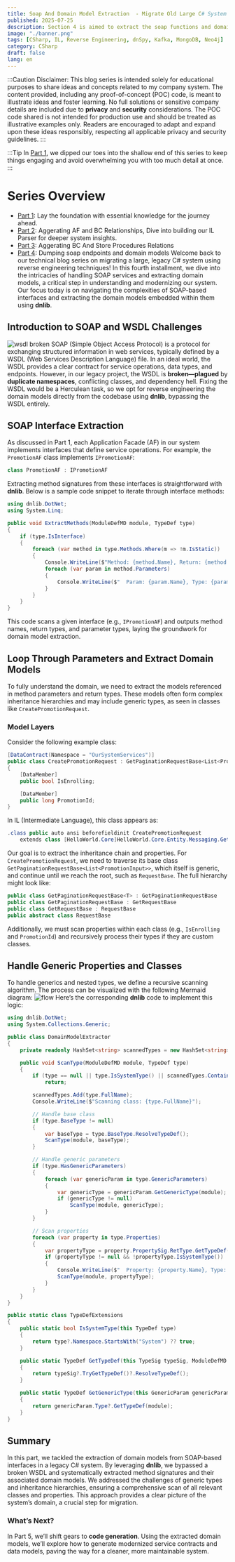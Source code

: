 ```yaml
---
title: Soap And Domain Model Extraction  - Migrate Old Large C# System By Using Reverse Engineering Techie (Part 4)
published: 2025-07-25
description: Section 4 is aimed to extract the soap functions and domain before our code generation for restful this section we provide ideas to arhieve this automation using dnlib.
image: "./banner.png"
tags: [CSharp, IL, Reverse Engineering, dnSpy, Kafka, MongoDB, Neo4j]
category: CSharp
draft: false
lang: en
---
```


:::Caution
Disclaimer: This blog series is intended solely for educational purposes to share ideas and concepts related to my company system. The content provided, including any proof-of-concept (POC) code, is meant to illustrate ideas and foster learning. No full solutions or sensitive company details are included due to **privacy** and **security** considerations. The POC code shared is not intended for production use and should be treated as illustrative examples only. Readers are encouraged to adapt and expand upon these ideas responsibly, respecting all applicable privacy and security guidelines.
:::

:::Tip
In [Part 1](./part1.md), we dipped our toes into the shallow end of this series to keep things engaging and avoid overwhelming you with too much detail at once.
:::

# Series Overview

- [Part 1](./part1.md): Lay the foundation with essential knowledge for the journey ahead.
- [Part 2](./part2.md): Aggerating AF and BC Relationships, Dive into building our IL Parser for deeper system insights.
- [Part 3](./part3.md): Aggerating BC And Store Procedures Relations
- [Part 4](./part4.md): Dumping soap endpoints and domain models
  Welcome back to our technical blog series on migrating a large, legacy C# system using reverse engineering techniques! In this fourth installment, we dive into the intricacies of handling SOAP services and extracting domain models, a critical step in understanding and modernizing our system. Our focus today is on navigating the complexities of SOAP-based interfaces and extracting the domain models embedded within them using **dnlib**.

## Introduction to SOAP and WSDL Challenges

![wsdl broken](https://i.sstatic.net/aKgaK.png)
SOAP (Simple Object Access Protocol) is a protocol for exchanging structured information in web services, typically defined by a WSDL (Web Services Description Language) file. In an ideal world, the WSDL provides a clear contract for service operations, data types, and endpoints. However, in our legacy project, the WSDL is **broken—plagued** by **duplicate namespaces**, conflicting classes, and dependency hell. Fixing the WSDL would be a Herculean task, so we opt for reverse engineering the domain models directly from the codebase using **dnlib**, bypassing the WSDL entirely.

## SOAP Interface Extraction

As discussed in Part 1, each Application Facade (AF) in our system implements interfaces that define service operations. For example, the `PromotionAF` class implements `IPromotionAF`:

```cs
class PromotionAF : IPromotionAF
```

Extracting method signatures from these interfaces is straightforward with **dnlib**. Below is a sample code snippet to iterate through interface methods:

```cs
using dnlib.DotNet;
using System.Linq;

public void ExtractMethods(ModuleDefMD module, TypeDef type)
{
    if (type.IsInterface)
    {
        foreach (var method in type.Methods.Where(m => !m.IsStatic))
        {
            Console.WriteLine($"Method: {method.Name}, Return: {method.ReturnType}");
            foreach (var param in method.Parameters)
            {
                Console.WriteLine($"  Param: {param.Name}, Type: {param.Type}");
            }
        }
    }
}
```

This code scans a given interface (e.g., `IPromotionAF`) and outputs method names, return types, and parameter types, laying the groundwork for domain model extraction.

## Loop Through Parameters and Extract Domain Models

To fully understand the domain, we need to extract the models referenced in method parameters and return types. These models often form complex inheritance hierarchies and may include generic types, as seen in classes like `CreatePromotionRequest`.

### Model Layers

Consider the following example class:

```cs
[DataContract(Namespace = "OurSystemServices")]
public class CreatePromotionRequest : GetPaginationRequestBase<List<PromotionInput>>
{
    [DataMember]
    public bool IsEnrolling;

    [DataMember]
    public long PromotionId;
}
```

In IL (Intermediate Language), this class appears as:

```cs
.class public auto ansi beforefieldinit CreatePromotionRequest
    extends class [HelloWorld.Core]HelloWorld.Core.Entity.Messaging.GetPaginationRequestBase`1<class [mscorlib]System.Collections.Generic.List`1<class [HelloWorld.Core]Hello.World.Model.PromotionInput>>
```

Our goal is to extract the inheritance chain and properties. For `CreatePromotionRequest`, we need to traverse its base class `GetPaginationRequestBase<List<PromotionInput>>`, which itself is generic, and continue until we reach the root, such as `RequestBase`. The full hierarchy might look like:

```cs
public class GetPaginationRequestBase<T> : GetPaginationRequestBase
public class GetPaginationRequestBase : GetRequestBase
public class GetRequestBase : RequestBase
public abstract class RequestBase
```

Additionally, we must scan properties within each class (e.g., `IsEnrolling` and `PromotionId`) and recursively process their types if they are custom classes.

## Handle Generic Properties and Classes

To handle generics and nested types, we define a recursive scanning algorithm. The process can be visualized with the following Mermaid diagram:
![flow](./part4_img/flow.svg)
Here’s the corresponding **dnlib** code to implement this logic:

```cs
using dnlib.DotNet;
using System.Collections.Generic;

public class DomainModelExtractor
{
    private readonly HashSet<string> scannedTypes = new HashSet<string>();

    public void ScanType(ModuleDefMD module, TypeDef type)
    {
        if (type == null || type.IsSystemType() || scannedTypes.Contains(type.FullName))
            return;

        scannedTypes.Add(type.FullName);
        Console.WriteLine($"Scanning class: {type.FullName}");

        // Handle base class
        if (type.BaseType != null)
        {
            var baseType = type.BaseType.ResolveTypeDef();
            ScanType(module, baseType);
        }

        // Handle generic parameters
        if (type.HasGenericParameters)
        {
            foreach (var genericParam in type.GenericParameters)
            {
                var genericType = genericParam.GetGenericType(module);
                if (genericType != null)
                    ScanType(module, genericType);
            }
        }

        // Scan properties
        foreach (var property in type.Properties)
        {
            var propertyType = property.PropertySig.RetType.GetTypeDef(module);
            if (propertyType != null && !propertyType.IsSystemType())
            {
                Console.WriteLine($"  Property: {property.Name}, Type: {propertyType.FullName}");
                ScanType(module, propertyType);
            }
        }
    }
}

public static class TypeDefExtensions
{
    public static bool IsSystemType(this TypeDef type)
    {
        return type?.Namespace.StartsWith("System") ?? true;
    }

    public static TypeDef GetTypeDef(this TypeSig typeSig, ModuleDefMD module)
    {
        return typeSig?.TryGetTypeDef()?.ResolveTypeDef();
    }

    public static TypeDef GetGenericType(this GenericParam genericParam, ModuleDefMD module)
    {
        return genericParam.Type?.GetTypeDef(module);
    }
}
```

## Summary

In this part, we tackled the extraction of domain models from SOAP-based interfaces in a legacy C# system. By leveraging **dnlib**, we bypassed a broken WSDL and systematically extracted method signatures and their associated domain models. We addressed the challenges of generic types and inheritance hierarchies, ensuring a comprehensive scan of all relevant classes and properties. This approach provides a clear picture of the system’s domain, a crucial step for migration.

### What’s Next?

In Part 5, we’ll shift gears to **code generation**. Using the extracted domain models, we’ll explore how to generate modernized service contracts and data models, paving the way for a cleaner, more maintainable system.
